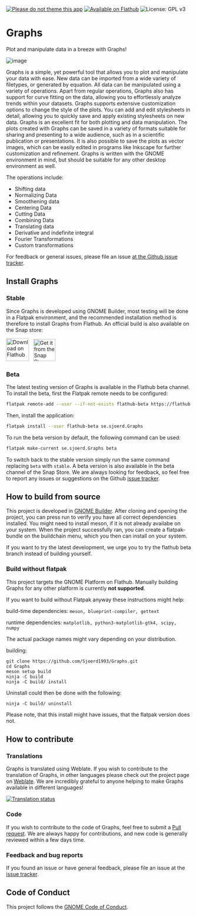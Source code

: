 [![Please do not theme this app](https://stopthemingmy.app/badge.svg)](https://stopthemingmy.app) 
[![Available on Flathub](https://img.shields.io/flathub/downloads/se.sjoerd.Graphs?logo=flathub&labelColor=77767b&color=4a90d9)](https://flathub.org/apps/se.sjoerd.Graphs)
![License: GPL v3](https://img.shields.io/badge/License-GPLv3-blue)

# Graphs
Plot and manipulate data in a breeze with Graphs!

![image](https://raw.githubusercontent.com/Sjoerd1993/Graphs/main/data/screenshots/sin_cos.png)


Graphs is a simple, yet powerful tool that allows you to plot and manipulate your data with ease. New data can be imported from a wide variety of filetypes, or generated by equation. All data can be manipulated using a variety of operations.
Apart from regular operations, Graphs also has support for curve fitting on the data, allowing you to effortlessly analyze trends within your datasets.
Graphs supports extensive customization options to change the style of the plots. You can add and edit stylesheets in detail, allowing you to quickly save and apply existing stylesheets on new data. 
Graphs is an excellent fit for both plotting and data manipulation. The plots created with Graphs can be saved in a variety of formats suitable for sharing and presenting to a wide audience, such as in a scientific publication or presentations.
It is also possible to save the plots as vector images, which can be easily edited in programs like Inkscape for further customization and refinement. Graphs is written with the GNOME environment in mind, but should be suitable for any other desktop environment as well.

The operations include:
  - Shifting data
  - Normalizing Data
  - Smoothening data
  - Centering Data
  - Cutting Data
  - Combining Data
  - Translating data
  - Derivative and indefinite integral
  - Fourier Transformations
  - Custom transformations
 
For feedback or general issues, please file an issue [at the Github issue tracker](https://github.com/SjoerdB93/Graphs/issues).

## Install Graphs

### Stable
Since Graphs is developed using GNOME Builder, most testing will be done in a Flatpak environment, and the recommended installation method is therefore to install Graphs from Flathub. 
An official build is also available on the Snap store:

<p>
<a href="https://flathub.org/apps/details/se.sjoerd.Graphs"><img height="62" alt="Download on Flathub" src="https://flathub.org/assets/badges/flathub-badge-en.svg"/></a>&nbsp;&nbsp;
<a href="https://snapcraft.io/graphs"><img height="60" alt="Get it from the Snap Store" src="https://snapcraft.io/static/images/badges/en/snap-store-black.svg"/></a>
</p> 

### Beta
The latest testing version of Graphs is available in the Flathub beta channel. To install the beta, first the Flatpak remote needs to be configured:

```sh
flatpak remote-add --user --if-not-exists flathub-beta https://flathub.org/beta-repo/flathub-beta.flatpakrepo
```

Then, install the application:

```sh
flatpak install --user flathub-beta se.sjoerd.Graphs
```
To run the beta version by default, the following command can be used:

```sh
flatpak make-current se.sjoerd.Graphs beta
```
To switch back to the stable version simply run the same command replacing `beta` with `stable`. A beta version is also available in the beta channel of the Snap Store.
We are always looking for feedback, so feel free to report any issues or suggestions on the Github [issue tracker](https://github.com/Sjoerd1993/Graphs/issues).



## How to build from source
This project is developed in [GNOME Builder](https://developer.gnome.org/documentation/introduction/builder.html). After cloning and opening the project, you can press run to verify you have all correct dependencies installed.
You might need to install meson, if it is not already availabe on your system.
When the project successfully ran, you can create a flatpak-bundle on the buildchain menu, which you then can install on your system.

If you want to try the latest development, we urge you to try the flathub beta branch instead of building yourself.

### Build without flatpak
This project targets the GNOME Platform on Flathub. Manually building Graphs for any other platform is currently **not supported**.

If you want to build without Flatpak anyway these instructions might help:

build-time dependencies: `meson, blueprint-compiler, gettext`

runtime dependencies: `matplotlib, python3-matplotlib-gtk4, scipy, numpy`

The actual package names might vary depending on your distribution.

building:
```
git clone https://github.com/Sjoerd1993/Graphs.git
cd Graphs
meson setup build
ninja -C build
ninja -C build/ install
```
Uninstall could then be done with the following:
```
ninja -C build/ uninstall
```

Please note, that this install might have issues, that the flatpak version does not.

## How to contribute
### Translations


Graphs is translated using Weblate.
If you wish to contribute to the translation of Graphs, in other languages please check out the project page on [Weblate](https://hosted.weblate.org/engage/graphs/).
We are incredibly grateful to anyone helping to make Graphs available in different languages!

<a href="https://hosted.weblate.org/engage/graphs/">
<img src="https://hosted.weblate.org/widget/graphs/multi-auto.svg" alt="Translation status" />
</a>

### Code 

If you wish to contribute to the code of Graphs, feel free to submit a [Pull request](https://github.com/Sjoerd1993/Graphs/pulls). 
We are always happy for contributions, and new code is generally reviewed within a few days time.

### Feedback and bug reports

If you found an issue or have general feedback, please file an issue at the [issue tracker](https://github.com/Sjoerd1993/Graphs/issues).


## Code of Conduct
This project follows the [GNOME Code of Conduct](https://wiki.gnome.org/Foundation/CodeOfConduct).
